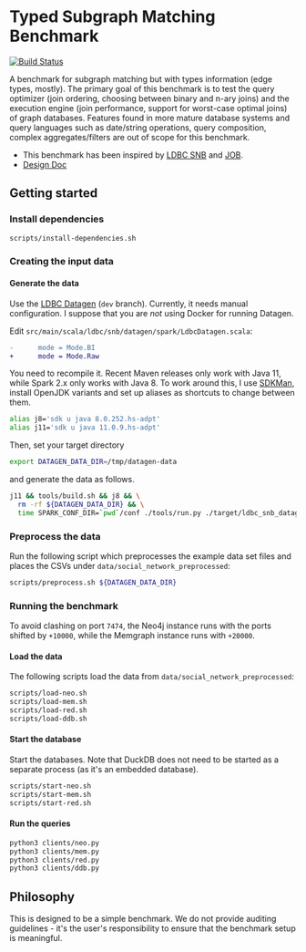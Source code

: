 # Typed Subgraph Matching Benchmark

[![Build Status](https://circleci.com/gh/ldbc/tsmb.svg?style=svg&circle-token=b558369d54d3205fc9d985a4dd2196b967ebcff8)](https://circleci.com/gh/ldbc/tsmb)

A benchmark for subgraph matching but with types information (edge types, mostly). The primary goal of this benchmark is to test the query optimizer (join ordering, choosing between binary and n-ary joins) and the execution engine (join performance, support for worst-case optimal joins) of graph databases. Features found in more mature database systems and query languages such as date/string operations, query composition, complex aggregates/filters are out of scope for this benchmark.

* This benchmark has been inspired by [LDBC SNB](https://arxiv.org/pdf/2001.02299.pdf) and [JOB](https://db.in.tum.de/~leis/papers/lookingglass.pdf).
* [Design Doc](https://docs.google.com/document/d/1w1cMNyrOoarG69fmNDr5UV7w_T0O0j-yZ0aYu29iWw8/edit)

## Getting started

### Install dependencies

```bash
scripts/install-dependencies.sh
```

### Creating the input data

#### Generate the data

Use the [LDBC Datagen](https://github.com/ldbc/ldbc_snb_datagen/) (`dev` branch). Currently, it needs manual configuration. I suppose that you are *not* using Docker for running Datagen.

Edit `src/main/scala/ldbc/snb/datagen/spark/LdbcDatagen.scala`:

```diff
-      mode = Mode.BI
+      mode = Mode.Raw
```

You need to recompile it. Recent Maven releases only work with Java 11, while Spark 2.x only works with Java 8. To work around this, I use [SDKMan](https://sdkman.io/), install OpenJDK variants and set up aliases as shortcuts to change between them.

```bash
alias j8='sdk u java 8.0.252.hs-adpt'
alias j11='sdk u java 11.0.9.hs-adpt'
```

Then, set your target directory

```bash
export DATAGEN_DATA_DIR=/tmp/datagen-data
```

and generate the data as follows.

```bash
j11 && tools/build.sh && j8 && \
  rm -rf ${DATAGEN_DATA_DIR} && \
  time SPARK_CONF_DIR=`pwd`/conf ./tools/run.py ./target/ldbc_snb_datagen-0.4.0-SNAPSHOT-jar-with-dependencies.jar ./params-csv-basic-rawdata.ini --parallelism 4 --memory 8G --sn-dir ${DATAGEN_DATA_DIR}
```

### Preprocess the data

Run the following script which preprocesses the example data set files and places the CSVs under `data/social_network_preprocessed`:

```bash
scripts/preprocess.sh ${DATAGEN_DATA_DIR}
```

### Running the benchmark

To avoid clashing on port `7474`, the Neo4j instance runs with the ports shifted by `+10000`, while the Memgraph instance runs with `+20000`.
#### Load the data

The following scripts load the data from `data/social_network_preprocessed`:

```bash
scripts/load-neo.sh
scripts/load-mem.sh
scripts/load-red.sh
scripts/load-ddb.sh
```

#### Start the database

Start the databases. Note that DuckDB does not need to be started as a separate process (as it's an embedded database).

```bash
scripts/start-neo.sh
scripts/start-mem.sh
scripts/start-red.sh
```

#### Run the queries

```bash
python3 clients/neo.py
python3 clients/mem.py
python3 clients/red.py
python3 clients/ddb.py
```

## Philosophy

This is designed to be a simple benchmark. We do not provide auditing guidelines - it's the user's responsibility to ensure that the benchmark setup is meaningful.
